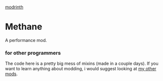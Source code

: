 [modrinth](https://modrinth.com/mod/methane)

# Methane
A performance mod.

### for other programmers
The code here is a pretty big mess of mixins (made in a couple days). If you want to learn anything about modding, i would suggest looking at [my other mods](https://github.com/stars/AnOpenSauceDev/lists/my-mods).
